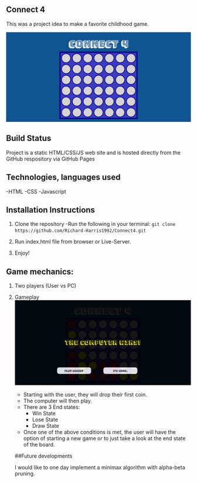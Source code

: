 ## Connect 4

This was a project idea to make a favorite childhood game. 

![Connect 4 board](./images/connect4.png)

## Build Status

Project is a static HTML/CSS/JS web site and is hosted directly from the GitHub respository via GitHub Pages

## Technologies, languages used

-HTML
-CSS
-Javascript

## Installation Instructions

1. Clone the repository 
    -Run the following in your terminal: `git clone https://github.com/Richard-Harris1992/Connect4.git`

2. Run index.html file from browser or Live-Server.

3. Enjoy!

## Game mechanics:

1. Two players (User vs PC)

2. Gameplay
![End state](./images/gameplay.png)
    - Starting with the user, they will drop their first coin.
    - The computer will then play.
    - There are 3 End states:
        - Win State
        - Lose State
        - Draw State
    - Once one of the above conditions is met, the user will have the option of starting a new game or to just take a look at the end state of the board.

    ##Future developments

    I would like to one day implement a minimax algorithm with alpha-beta pruning.

